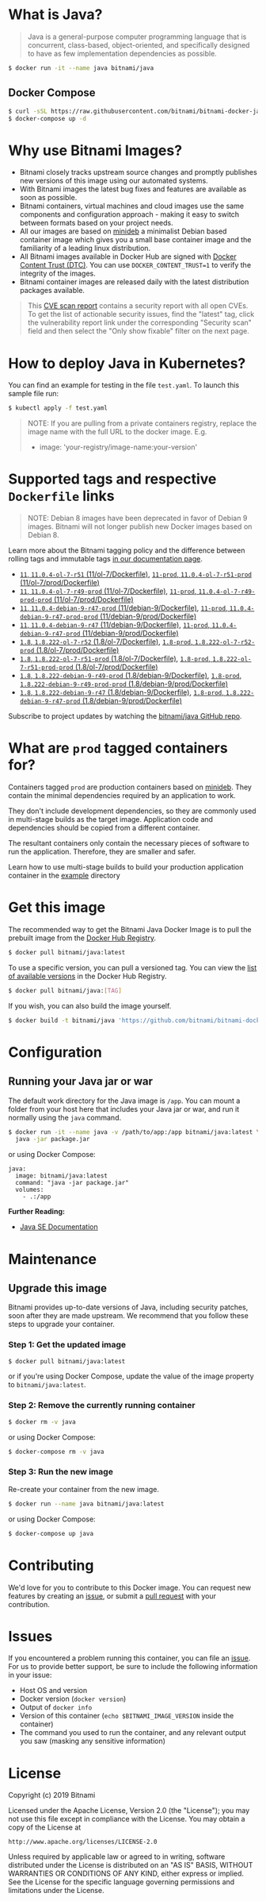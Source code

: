 # What is Java?

> Java is a general-purpose computer programming language that is concurrent, class-based, object-oriented, and specifically designed to have as few implementation dependencies as possible.

```bash
$ docker run -it --name java bitnami/java
```

## Docker Compose

```bash
$ curl -sSL https://raw.githubusercontent.com/bitnami/bitnami-docker-java/master/docker-compose.yml > docker-compose.yml
$ docker-compose up -d
```

# Why use Bitnami Images?

* Bitnami closely tracks upstream source changes and promptly publishes new versions of this image using our automated systems.
* With Bitnami images the latest bug fixes and features are available as soon as possible.
* Bitnami containers, virtual machines and cloud images use the same components and configuration approach - making it easy to switch between formats based on your project needs.
* All our images are based on [minideb](https://github.com/bitnami/minideb) a minimalist Debian based container image which gives you a small base container image and the familiarity of a leading linux distribution.
* All Bitnami images available in Docker Hub are signed with [Docker Content Trust (DTC)](https://docs.docker.com/engine/security/trust/content_trust/). You can use `DOCKER_CONTENT_TRUST=1` to verify the integrity of the images.
* Bitnami container images are released daily with the latest distribution packages available.


> This [CVE scan report](https://quay.io/repository/bitnami/java?tab=tags) contains a security report with all open CVEs. To get the list of actionable security issues, find the "latest" tag, click the vulnerability report link under the corresponding "Security scan" field and then select the "Only show fixable" filter on the next page.

# How to deploy Java in Kubernetes?

You can find an example for testing in the file `test.yaml`. To launch this sample file run:

```bash
$ kubectl apply -f test.yaml
```

> NOTE: If you are pulling from a private containers registry, replace the image name with the full URL to the docker image. E.g.
>
> - image: 'your-registry/image-name:your-version'

# Supported tags and respective `Dockerfile` links

> NOTE: Debian 8 images have been deprecated in favor of Debian 9 images. Bitnami will not longer publish new Docker images based on Debian 8.

Learn more about the Bitnami tagging policy and the difference between rolling tags and immutable tags [in our documentation page](https://docs.bitnami.com/containers/how-to/understand-rolling-tags-containers/).


- [`11`, `11.0.4-ol-7-r51` (11/ol-7/Dockerfile)](https://github.com/bitnami/bitnami-docker-java/blob/11.0.4-ol-7-r51/11/ol-7/Dockerfile), [`11-prod`, `11.0.4-ol-7-r51-prod` (11/ol-7/prod/Dockerfile)](https://github.com/bitnami/bitnami-docker-java/blob/11.0.4-ol-7-r51/11/ol-7/prod/Dockerfile)
- [`11`, `11.0.4-ol-7-r49-prod` (11/ol-7/Dockerfile)](https://github.com/bitnami/bitnami-docker-java/blob/11.0.4-ol-7-r49-prod/11/ol-7/Dockerfile), [`11-prod`, `11.0.4-ol-7-r49-prod-prod` (11/ol-7/prod/Dockerfile)](https://github.com/bitnami/bitnami-docker-java/blob/11.0.4-ol-7-r49-prod/11/ol-7/prod/Dockerfile)
- [`11`, `11.0.4-debian-9-r47-prod` (11/debian-9/Dockerfile)](https://github.com/bitnami/bitnami-docker-java/blob/11.0.4-debian-9-r47-prod/11/debian-9/Dockerfile), [`11-prod`, `11.0.4-debian-9-r47-prod-prod` (11/debian-9/prod/Dockerfile)](https://github.com/bitnami/bitnami-docker-java/blob/11.0.4-debian-9-r47-prod/11/debian-9/prod/Dockerfile)
- [`11`, `11.0.4-debian-9-r47` (11/debian-9/Dockerfile)](https://github.com/bitnami/bitnami-docker-java/blob/11.0.4-debian-9-r47/11/debian-9/Dockerfile), [`11-prod`, `11.0.4-debian-9-r47-prod` (11/debian-9/prod/Dockerfile)](https://github.com/bitnami/bitnami-docker-java/blob/11.0.4-debian-9-r47/11/debian-9/prod/Dockerfile)
- [`1.8`, `1.8.222-ol-7-r52` (1.8/ol-7/Dockerfile)](https://github.com/bitnami/bitnami-docker-java/blob/1.8.222-ol-7-r52/1.8/ol-7/Dockerfile), [`1.8-prod`, `1.8.222-ol-7-r52-prod` (1.8/ol-7/prod/Dockerfile)](https://github.com/bitnami/bitnami-docker-java/blob/1.8.222-ol-7-r52/1.8/ol-7/prod/Dockerfile)
- [`1.8`, `1.8.222-ol-7-r51-prod` (1.8/ol-7/Dockerfile)](https://github.com/bitnami/bitnami-docker-java/blob/1.8.222-ol-7-r51-prod/1.8/ol-7/Dockerfile), [`1.8-prod`, `1.8.222-ol-7-r51-prod-prod` (1.8/ol-7/prod/Dockerfile)](https://github.com/bitnami/bitnami-docker-java/blob/1.8.222-ol-7-r51-prod/1.8/ol-7/prod/Dockerfile)
- [`1.8`, `1.8.222-debian-9-r49-prod` (1.8/debian-9/Dockerfile)](https://github.com/bitnami/bitnami-docker-java/blob/1.8.222-debian-9-r49-prod/1.8/debian-9/Dockerfile), [`1.8-prod`, `1.8.222-debian-9-r49-prod-prod` (1.8/debian-9/prod/Dockerfile)](https://github.com/bitnami/bitnami-docker-java/blob/1.8.222-debian-9-r49-prod/1.8/debian-9/prod/Dockerfile)
- [`1.8`, `1.8.222-debian-9-r47` (1.8/debian-9/Dockerfile)](https://github.com/bitnami/bitnami-docker-java/blob/1.8.222-debian-9-r47/1.8/debian-9/Dockerfile), [`1.8-prod`, `1.8.222-debian-9-r47-prod` (1.8/debian-9/prod/Dockerfile)](https://github.com/bitnami/bitnami-docker-java/blob/1.8.222-debian-9-r47/1.8/debian-9/prod/Dockerfile)

Subscribe to project updates by watching the [bitnami/java GitHub repo](https://github.com/bitnami/bitnami-docker-java).

# What are `prod` tagged containers for?

Containers tagged `prod` are production containers based on [minideb](https://github.com/bitnami/minideb). They contain the minimal dependencies required by an application to work.

They don't include development dependencies, so they are commonly used in multi-stage builds as the target image. Application code and dependencies should be copied from a different container.

The resultant containers only contain the necessary pieces of software to run the application. Therefore, they are smaller and safer.

Learn how to use multi-stage builds to build your production application container in the [example](/example) directory

# Get this image

The recommended way to get the Bitnami Java Docker Image is to pull the prebuilt image from the [Docker Hub Registry](https://hub.docker.com/r/bitnami/java).

```bash
$ docker pull bitnami/java:latest
```

To use a specific version, you can pull a versioned tag. You can view the [list of available versions](https://hub.docker.com/r/bitnami/java/tags/) in the Docker Hub Registry.

```bash
$ docker pull bitnami/java:[TAG]
```

If you wish, you can also build the image yourself.

```bash
$ docker build -t bitnami/java 'https://github.com/bitnami/bitnami-docker-java.git#master:1.8/debian-9'
```

# Configuration

## Running your Java jar or war

The default work directory for the Java image is `/app`. You can mount a folder from your host here that includes your Java jar or war, and run it normally using the `java` command.

```bash
$ docker run -it --name java -v /path/to/app:/app bitnami/java:latest \
  java -jar package.jar
```

or using Docker Compose:

```
java:
  image: bitnami/java:latest
  command: "java -jar package.jar"
  volumes:
    - .:/app
```

**Further Reading:**

  - [Java SE Documentation](https://docs.oracle.com/javase/8/docs/api/)

# Maintenance

## Upgrade this image

Bitnami provides up-to-date versions of Java, including security patches, soon after they are made upstream. We recommend that you follow these steps to upgrade your container.

### Step 1: Get the updated image

```bash
$ docker pull bitnami/java:latest
```

or if you're using Docker Compose, update the value of the image property to `bitnami/java:latest`.

### Step 2: Remove the currently running container

```bash
$ docker rm -v java
```

or using Docker Compose:

```bash
$ docker-compose rm -v java
```

### Step 3: Run the new image

Re-create your container from the new image.

```bash
$ docker run --name java bitnami/java:latest
```

or using Docker Compose:

```bash
$ docker-compose up java
```

# Contributing

We'd love for you to contribute to this Docker image. You can request new features by creating an [issue](https://github.com/bitnami/bitnami-docker-java/issues), or submit a [pull request](https://github.com/bitnami/bitnami-docker-java/pulls) with your contribution.

# Issues

If you encountered a problem running this container, you can file an [issue](https://github.com/bitnami/bitnami-docker-java/issues). For us to provide better support, be sure to include the following information in your issue:

- Host OS and version
- Docker version (`docker version`)
- Output of `docker info`
- Version of this container (`echo $BITNAMI_IMAGE_VERSION` inside the container)
- The command you used to run the container, and any relevant output you saw (masking any sensitive
information)

# License

Copyright (c) 2019 Bitnami

Licensed under the Apache License, Version 2.0 (the "License");
you may not use this file except in compliance with the License.
You may obtain a copy of the License at

    http://www.apache.org/licenses/LICENSE-2.0

Unless required by applicable law or agreed to in writing, software
distributed under the License is distributed on an "AS IS" BASIS,
WITHOUT WARRANTIES OR CONDITIONS OF ANY KIND, either express or implied.
See the License for the specific language governing permissions and
limitations under the License.
